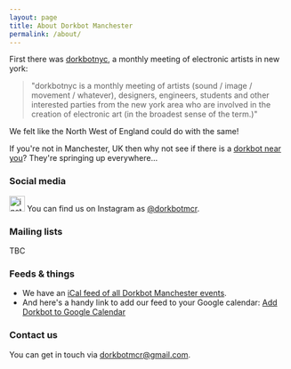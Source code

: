 ```yaml
---
layout: page
title: About Dorkbot Manchester
permalink: /about/
---
```


First there was [dorkbotnyc](http://dorkbot.org/dorkbotnyc/about.shtml), a monthly meeting of electronic artists in new york:

> "dorkbotnyc is a monthly meeting of artists (sound / image / movement / whatever), designers, engineers, students and other interested parties from the new york area who are involved in the creation of electronic art (in the broadest sense of the term.)"

We felt like the North West of England could do with the same! 

If you're not in Manchester, UK then why not see if there is a [dorkbot near you](http://dorkbot.org)?  They're springing up everywhere...

### Social media
<a href="https://instagram.com/dorkbotmcr" class="instagram-link"> <img src="{{ '/assets/images/instagram.svg' | relative_url }}" alt="instagram" class="logo" width="28px" height="28px"></a> You can find us on Instagram as [@dorkbotmcr](https://instagram.com/dorkbotmcr).

### Mailing lists
TBC

### Feeds & things
* We have an [iCal feed of all Dorkbot Manchester events](/feeds/icalendar).
* And here's a handy link to add our feed to your Google calendar: [Add Dorkbot to Google Calendar](https://www.google.com/calendar/render?cid=p14dgfdbno1gl9dm9l0v51ftnbu8c95o@import.calendar.google.com)

### Contact us
You can get in touch via [dorkbotmcr@gmail.com](mailto:dorkbotmcr@gmail.com).

